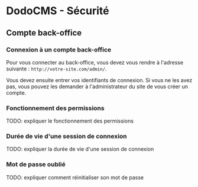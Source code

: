 # DodoCMS - Sécurité

## Compte back-office

### Connexion à un compte back-office

Pour vous connecter au back-office, vous devez vous rendre à l'adresse suivante : `http://votre-site.com/admin/`.

Vous devez ensuite entrer vos identifiants de connexion. Si vous ne les avez pas, vous pouvez les demander à l'administrateur du site de vous créer un compte. 

### Fonctionnement des permissions

TODO: expliquer le fonctionnement des permissions

### Durée de vie d'une session de connexion

TODO: expliquer la durée de vie d'une session de connexion

### Mot de passe oublié

TODO: expliquer comment réinitialiser son mot de passe